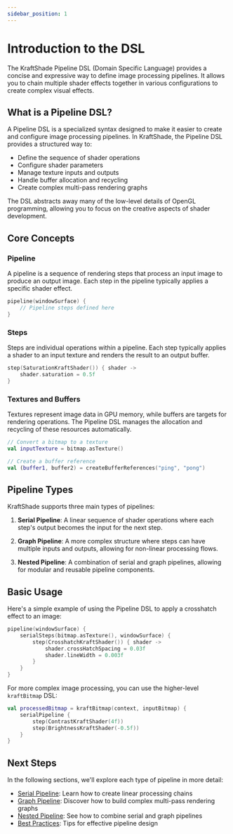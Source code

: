 ```yaml
---
sidebar_position: 1
---
```


# Introduction to the DSL

The KraftShade Pipeline DSL (Domain Specific Language) provides a concise and expressive way to define image processing pipelines. It allows you to chain multiple shader effects together in various configurations to create complex visual effects.

## What is a Pipeline DSL?

A Pipeline DSL is a specialized syntax designed to make it easier to create and configure image processing pipelines. In KraftShade, the Pipeline DSL provides a structured way to:

- Define the sequence of shader operations
- Configure shader parameters
- Manage texture inputs and outputs
- Handle buffer allocation and recycling
- Create complex multi-pass rendering graphs

The DSL abstracts away many of the low-level details of OpenGL programming, allowing you to focus on the creative aspects of shader development.

## Core Concepts

### Pipeline

A pipeline is a sequence of rendering steps that process an input image to produce an output image. Each step in the pipeline typically applies a specific shader effect.

```kotlin
pipeline(windowSurface) {
    // Pipeline steps defined here
}
```

### Steps

Steps are individual operations within a pipeline. Each step typically applies a shader to an input texture and renders the result to an output buffer.

```kotlin
step(SaturationKraftShader()) { shader ->
    shader.saturation = 0.5f
}
```

### Textures and Buffers

Textures represent image data in GPU memory, while buffers are targets for rendering operations. The Pipeline DSL manages the allocation and recycling of these resources automatically.

```kotlin
// Convert a bitmap to a texture
val inputTexture = bitmap.asTexture()

// Create a buffer reference
val (buffer1, buffer2) = createBufferReferences("ping", "pong")
```

## Pipeline Types

KraftShade supports three main types of pipelines:

1. **Serial Pipeline**: A linear sequence of shader operations where each step's output becomes the input for the next step.

2. **Graph Pipeline**: A more complex structure where steps can have multiple inputs and outputs, allowing for non-linear processing flows.

3. **Nested Pipeline**: A combination of serial and graph pipelines, allowing for modular and reusable pipeline components.

## Basic Usage

Here's a simple example of using the Pipeline DSL to apply a crosshatch effect to an image:

```kotlin
pipeline(windowSurface) {
    serialSteps(bitmap.asTexture(), windowSurface) {
        step(CrosshatchKraftShader()) { shader ->
            shader.crossHatchSpacing = 0.03f
            shader.lineWidth = 0.003f
        }
    }
}
```

For more complex image processing, you can use the higher-level `kraftBitmap` DSL:

```kotlin
val processedBitmap = kraftBitmap(context, inputBitmap) {
    serialPipeline {
        step(ContrastKraftShader(4f))
        step(BrightnessKraftShader(-0.5f))
    }
}
```

## Next Steps

In the following sections, we'll explore each type of pipeline in more detail:

- [Serial Pipeline](./serial-pipeline.md): Learn how to create linear processing chains
- [Graph Pipeline](./graph-pipeline.md): Discover how to build complex multi-pass rendering graphs
- [Nested Pipeline](./nested-pipeline.md): See how to combine serial and graph pipelines
- [Best Practices](./best-practices.md): Tips for effective pipeline design
